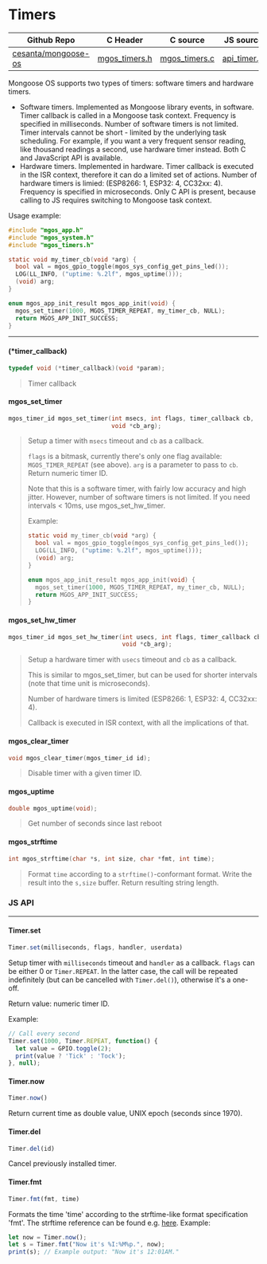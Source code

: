 # Timers
| Github Repo | C Header | C source  | JS source |
| ----------- | -------- | --------  | ----------------- |
| [cesanta/mongoose-os](https://github.com/cesanta/mongoose-os) | [mgos_timers.h](https://github.com/cesanta/mongoose-os/tree/master/fw/include/mgos_timers.h) | [mgos_timers.c](https://github.com/cesanta/mongoose-os/tree/master/fw/src/mgos_timers.c)  | [api_timer.js](http://github.com/mongoose-os-libs/mjs/tree/master/fs/api_timer.js)         |


Mongoose OS supports two types of timers: software timers and hardware
timers.

- Software timers. Implemented as Mongoose library events, in software.
  Timer callback is called in a Mongoose task context. Frequency is
  specified in milliseconds. Number of software timers is not limited.
  Timer intervals cannot be short - limited by the underlying
  task scheduling. For example, if you want a very frequent sensor reading,
  like thousand readings a second, use hardware timer instead.
  Both C and JavaScript API is available.
- Hardware timers. Implemented in hardware. Timer callback is executed in
  the ISR context, therefore it can do a limited set of actions.
  Number of hardware timers is limied: (ESP8266: 1, ESP32: 4, CC32xx: 4).
  Frequency is specified in microseconds. Only C API is present, because
  calling to JS requires switching to Mongoose task context.

Usage example:
```c
#include "mgos_app.h"
#include "mgos_system.h"
#include "mgos_timers.h"

static void my_timer_cb(void *arg) {
  bool val = mgos_gpio_toggle(mgos_sys_config_get_pins_led());
  LOG(LL_INFO, ("uptime: %.2lf", mgos_uptime()));
  (void) arg;
}

enum mgos_app_init_result mgos_app_init(void) {
  mgos_set_timer(1000, MGOS_TIMER_REPEAT, my_timer_cb, NULL);
  return MGOS_APP_INIT_SUCCESS;
}
```
 

 ----- 
#### (*timer_callback)

```c
typedef void (*timer_callback)(void *param);
```
>  Timer callback 
#### mgos_set_timer

```c
mgos_timer_id mgos_set_timer(int msecs, int flags, timer_callback cb,
                             void *cb_arg);
```
> 
> Setup a timer with `msecs` timeout and `cb` as a callback.
> 
> `flags` is a bitmask, currently there's only one flag available:
> `MGOS_TIMER_REPEAT` (see above). `arg` is a parameter to pass to `cb`.
> Return numeric timer ID.
> 
> Note that this is a software timer, with fairly low accuracy and high jitter.
> However, number of software timers is not limited.
> If you need intervals < 10ms, use mgos_set_hw_timer.
> 
> Example:
> ```c
> static void my_timer_cb(void *arg) {
>   bool val = mgos_gpio_toggle(mgos_sys_config_get_pins_led());
>   LOG(LL_INFO, ("uptime: %.2lf", mgos_uptime()));
>   (void) arg;
> }
> 
> enum mgos_app_init_result mgos_app_init(void) {
>   mgos_set_timer(1000, MGOS_TIMER_REPEAT, my_timer_cb, NULL);
>   return MGOS_APP_INIT_SUCCESS;
> }
> ```
>  
#### mgos_set_hw_timer

```c
mgos_timer_id mgos_set_hw_timer(int usecs, int flags, timer_callback cb,
                                void *cb_arg);
```
> 
> Setup a hardware timer with `usecs` timeout and `cb` as a callback.
> 
> This is similar to mgos_set_timer, but can be used for shorter intervals
> (note that time unit is microseconds).
> 
> Number of hardware timers is limited (ESP8266: 1, ESP32: 4, CC32xx: 4).
> 
> Callback is executed in ISR context, with all the implications of that.
>  
#### mgos_clear_timer

```c
void mgos_clear_timer(mgos_timer_id id);
```
> 
> Disable timer with a given timer ID.
>  
#### mgos_uptime

```c
double mgos_uptime(void);
```
>  Get number of seconds since last reboot 
#### mgos_strftime

```c
int mgos_strftime(char *s, int size, char *fmt, int time);
```
> 
> Format `time` according to a `strftime()`-conformant format.
> Write the result into the `s,size` buffer. Return resulting string length.
>  

### JS API

 --- 
#### Timer.set

```javascript
Timer.set(milliseconds, flags, handler, userdata)
```
Setup timer with `milliseconds` timeout and `handler` as a callback.
`flags` can be either 0 or `Timer.REPEAT`. In the latter case, the call
will be repeated indefinitely (but can be cancelled with `Timer.del()`),
otherwise it's a one-off.

Return value: numeric timer ID.

Example:
```javascript
// Call every second
Timer.set(1000, Timer.REPEAT, function() {
  let value = GPIO.toggle(2);
  print(value ? 'Tick' : 'Tock');
}, null);
```
#### Timer.now

```javascript
Timer.now()
```
Return current time as double value, UNIX epoch (seconds since 1970).
#### Timer.del

```javascript
Timer.del(id)
```
Cancel previously installed timer.
#### Timer.fmt

```javascript
Timer.fmt(fmt, time)
```
Formats the time 'time' according to the strftime-like format
specification 'fmt'. The strftime reference can be found e.g.
[here](http://www.cplusplus.com/reference/ctime/strftime/).
Example:
```javascript
let now = Timer.now();
let s = Timer.fmt("Now it's %I:%M%p.", now);
print(s); // Example output: "Now it's 12:01AM."
```
